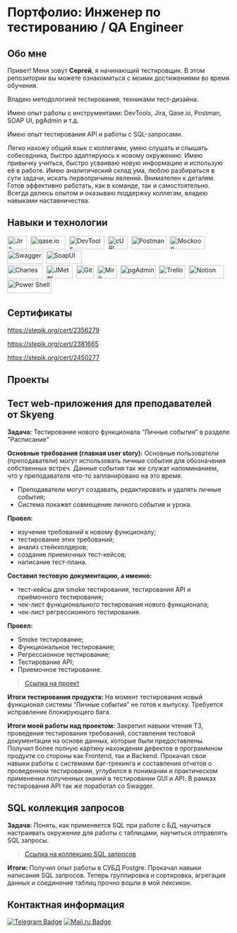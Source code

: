 # Портфолио: Инженер по тестированию / QA Engineer

## Обо мне

Привет! Меня зовут **Сергей**, я начинающий тестировщик. 
В этом репозитории вы можете ознакомиться с моими достижениями во время обучения.

Владею методологией тестирования, техниками тест-дизайна. 

Имею опыт работы с инструментами: DevTools, Jira, Qase.io, Postman, SOAP UI, pgAdmin и т.д.

Имею опыт тестирования API и работы с SQL-запросами.

Легко нахожу общий язык с коллегами, умею слушать и слышать собеседника, быстро адаптируюсь к новому окружению.
Имею привычку учиться, быстро усваиваю новую информацию и использую её в работе. 
Имею аналитический склад ума, люблю разбираться в сути задачи, искать первопричины явлений. Внимателен к деталям. 
Готов эффективно работать, как в команде, так и самостоятельно. Всегда делюсь опытом и оказываю поддержку коллегам, владею навыками наставничества.
<br>

## Навыки и технологии
<div> 
 <img src="https://img.shields.io/badge/Jira-blue" title="Jira" alt="Jira" width="44" height="30"/>&nbsp;
  <img src="https://img.shields.io/badge/qase.io-purple" title="qase.io" alt="qase.io" width="80" height="30"/>&nbsp;
  <img src="https://img.shields.io/badge/DevTools-grey" title="DevTools" alt="DevTools" width="80" height="30"/>&nbsp;
 <img src="https://img.shields.io/badge/cURL-black" title="cURL" alt="cURL" width="45" height="30"/>&nbsp;
  <img src="https://img.shields.io/badge/Postman-orange" title="Postman" alt="Postman" width="80" height="30"/>&nbsp;
 <img src="https://img.shields.io/badge/Mockoon-black" title="Mockoon" alt="Mockoon" width="80" height="30"/>&nbsp;
 <img src="https://img.shields.io/badge/Swagger-green" title="Swagger" alt="Swagger" width="80" height="30"/>&nbsp;
 <img src="https://img.shields.io/badge/SoapUI-yellow" title="SoapUI" alt="SoapUI" width="80" height="30"/>&nbsp;
</div>
<div>
   <img src="https://img.shields.io/badge/Charles-white" title="Charles" alt="Charles" width="80" height="30"/>&nbsp;
 <img src="https://img.shields.io/badge/JMeter-red" title="JMeter" alt="JMeter" width="60" height="30"/>&nbsp;
 <img src="https://img.shields.io/badge/Git-white" title="Git" alt="Git" width="40" height="30"/>&nbsp;
  <img src="https://img.shields.io/badge/Miro-yellow" title="Miro" alt="Miro" width="44" height="30"/>&nbsp;
 <img src="https://img.shields.io/badge/pgAdmin-grey" title="pgAdmin" alt="pgAdmin" width="80" height="30"/>&nbsp;
 <img src="https://img.shields.io/badge/Trello-blue" title="Trello" alt="Trello" width="60" height="30"/>&nbsp;
 <img src="https://img.shields.io/badge/Notion-black" title="Notion" alt="Notion" width="80" height="30"/>&nbsp;
<img src="https://img.shields.io/badge/Power Shell-blue" title="Power Shell" alt="Power Shell" width="100" height="30"/>&nbsp;
 
</div> 

## Сертификаты
https://stepik.org/cert/2356279

https://stepik.org/cert/2381665

https://stepik.org/cert/2450277

## Проекты
## Тест web-приложения для преподавателей от Skyeng

**Задача:** Тестирование нового функционала “Личные события” в разделе "Расписание"

**Основные требования (главная user story):** Основные пользователи (преподаватели) могут использовать личные события для обозначения собственных встреч. Данные события так же служат напоминанием, что у преподавателя что-то запланировано на это время.
- Преподаватели могут создавать, редактировать и удалять личные события;
- Система покажет совмещение личного события и урока.

**Провел:** 
- изучение требований к новому функционалу;
- тестирование этих требований;
- анализ стейкхолдеров;
- создание приемочных тест-кейсов;
- написание тест-плана.
  
**Составил тестовую документацию, а именно:** 
- тест-кейсы для smoke тестирования, тестирования API и приёмочного тестирования;
- чек-лист функционального тестирования нового функционала;
- чек-лист регрессионного тестирования.
  
**Провел:**
- Smoke тестирование;
- Функциональное тестирование;
- Регрессионное тестирование;
- Тестирование API;
- Приемочное тестирование.

> [Ссылка на проект](https://docs.google.com/document/d/10eJq1R6_KPTi4vBPFnWScVVRbg7hqAbNkGG8_DPDCKQ/edit?usp=sharing) 
 
 
**Итоги тестирования продукта:**
На момент тестирования новый функционал системы “Личные события” не готов к выпуску. Требуется исправление блокирующего бага.

**Итоги моей работы над проектом:**
Закрепил навыки чтения ТЗ, проведения тестирования требований, составления тестовой документации на основе данных, которые были предоставлены. Получил более полную картину нахождения дефектов в программном продукте со стороны как Frontend, так и Backend. Прокачал свои навыки работы с системами баг-трекинга и составления отчетов о проведенном тестировании, углубился в понимании и практическом применении полученных знаний в тестировании GUI и API. В рамках тестирования API так же поработал со Swagger.

## SQL коллекция запросов 
**Задача:** Понять, как применяется SQL при работе с БД, научиться настраивать окружение для работы с таблицами, научиться отправлять SQL запросы.

> [Ссылка на коллекцию SQL запросов](https://docs.google.com/document/d/1ogoBNRqZw0CREglt5oY_cBY6VBwIoFn3VDSvu2f9jo0/edit?usp=drive_link)
 
**Итоги:**
Получил опыт работы в СУБД Postgre. Прокачал навыки написания SQL запросов. Теперь группировка и сортировка, агрегация данных и соединение таблиц прочно вошли в мой лексикон. 
   

## Контактная информация
[![Telegram Badge](https://img.shields.io/badge/-komarov_serg-blue?style=flat&logo=Telegram&logoColor=white)](https://t.me/komarov_serg)     [![Mail.ru Badge](https://img.shields.io/badge/-Mail.ru-blue?style=flat&logo=Mail.ru&logoColor=orange)](mailto:komarov.serg.qa@bk.ru)
